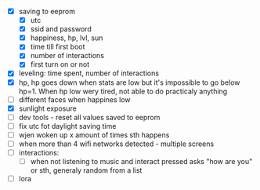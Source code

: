 - [x] saving to eeprom
    - [x] utc
    - [x] ssid and password
    - [x] happiness, hp, lvl, sun
    - [x] time till first boot
    - [x] number of interactions
    - [x] first turn on or not
- [x] leveling: time spent, number of interactions                                                                                           
- [x] hp, hp goes down when stats are low but it's impossible to go below hp=1. When hp low wery tired, not able to do practicaly anything   
- [ ] different faces when happines low                                                                                                      
- [x] sunlight exposure                                                                                                                                                                                                                            
- [ ] dev tools - reset all values saved to eeprom
- [ ] fix utc fot daylight saving time
- [ ] wjen woken up x amount of times sth happens
- [ ] when more than 4 wifi networks detected - multiple screens
- [ ] interactions:  
    - [ ] when not listening to music and interact pressed asks "how are you" or sth, generaly random from a list                            
- [ ] lora                                                             
